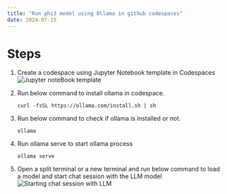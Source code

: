 ```yaml
---
title: "Run phi3 model using Ollama in github codespaces"
date: 2024-07-15
---
```


# Steps

1. Create a codespace using Jupyter Notebook template in Codespaces
    ![Jupyter noteBook template](/tech-blogs/assets/images/jupyterNotebookTemplateInGithubCodespaces.png)
    
2. Run below command to install ollama in codespace.

    ```curl -fsSL https://ollama.com/install.sh | sh```

3. Run below command to check if ollama is installed or not.

    ```ollama```

4. Run ollama serve to start ollama process

    ```ollama serve```

5. Open a split terminal or a new terminal and run below command to load a model and start chat session with the LLM model
    ![Starting chat session with LLM](/tech-blogs/assets/images/startingChatSesionWithPhi3LLMUsingOllama.png)